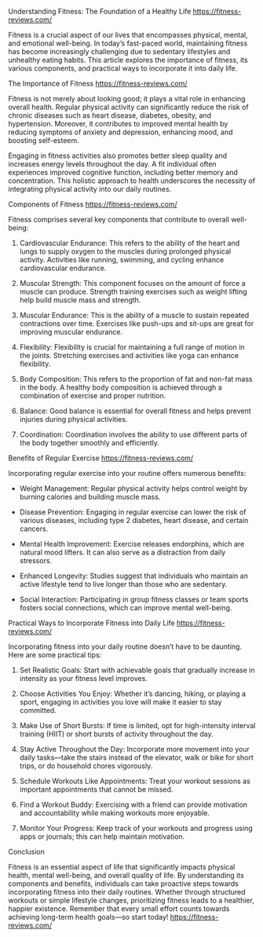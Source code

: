 Understanding Fitness: The Foundation of a Healthy Life
https://fitness-reviews.com/


Fitness is a crucial aspect of our lives that encompasses physical, mental, and emotional well-being. In today’s fast-paced world, maintaining fitness has become increasingly challenging due to sedentary lifestyles and unhealthy eating habits. This article explores the importance of fitness, its various components, and practical ways to incorporate it into daily life.

 The Importance of Fitness
 https://fitness-reviews.com/

Fitness is not merely about looking good; it plays a vital role in enhancing overall health. Regular physical activity can significantly reduce the risk of chronic diseases such as heart disease, diabetes, obesity, and hypertension. Moreover, it contributes to improved mental health by reducing symptoms of anxiety and depression, enhancing mood, and boosting self-esteem.

Engaging in fitness activities also promotes better sleep quality and increases energy levels throughout the day. A fit individual often experiences improved cognitive function, including better memory and concentration. This holistic approach to health underscores the necessity of integrating physical activity into our daily routines.

 Components of Fitness
 https://fitness-reviews.com/

Fitness comprises several key components that contribute to overall well-being:

1. Cardiovascular Endurance: This refers to the ability of the heart and lungs to supply oxygen to the muscles during prolonged physical activity. Activities like running, swimming, and cycling enhance cardiovascular endurance.

2. Muscular Strength: This component focuses on the amount of force a muscle can produce. Strength training exercises such as weight lifting help build muscle mass and strength.

3. Muscular Endurance: This is the ability of a muscle to sustain repeated contractions over time. Exercises like push-ups and sit-ups are great for improving muscular endurance.

4. Flexibility: Flexibility is crucial for maintaining a full range of motion in the joints. Stretching exercises and activities like yoga can enhance flexibility.

5. Body Composition: This refers to the proportion of fat and non-fat mass in the body. A healthy body composition is achieved through a combination of exercise and proper nutrition.

6. Balance: Good balance is essential for overall fitness and helps prevent injuries during physical activities.

7. Coordination: Coordination involves the ability to use different parts of the body together smoothly and efficiently.

 Benefits of Regular Exercise
 https://fitness-reviews.com/

Incorporating regular exercise into your routine offers numerous benefits:

- Weight Management: Regular physical activity helps control weight by burning calories and building muscle mass.
  
- Disease Prevention: Engaging in regular exercise can lower the risk of various diseases, including type 2 diabetes, heart disease, and certain cancers.

- Mental Health Improvement: Exercise releases endorphins, which are natural mood lifters. It can also serve as a distraction from daily stressors.

- Enhanced Longevity: Studies suggest that individuals who maintain an active lifestyle tend to live longer than those who are sedentary.

- Social Interaction: Participating in group fitness classes or team sports fosters social connections, which can improve mental well-being.

 Practical Ways to Incorporate Fitness into Daily Life
 https://fitness-reviews.com/

Incorporating fitness into your daily routine doesn’t have to be daunting. Here are some practical tips:

1. Set Realistic Goals: Start with achievable goals that gradually increase in intensity as your fitness level improves.

2. Choose Activities You Enjoy: Whether it’s dancing, hiking, or playing a sport, engaging in activities you love will make it easier to stay committed.

3. Make Use of Short Bursts: If time is limited, opt for high-intensity interval training (HIIT) or short bursts of activity throughout the day.

4. Stay Active Throughout the Day: Incorporate more movement into your daily tasks—take the stairs instead of the elevator, walk or bike for short trips, or do household chores vigorously.

5. Schedule Workouts Like Appointments: Treat your workout sessions as important appointments that cannot be missed.

6. Find a Workout Buddy: Exercising with a friend can provide motivation and accountability while making workouts more enjoyable.

7. Monitor Your Progress: Keep track of your workouts and progress using apps or journals; this can help maintain motivation.

Conclusion

Fitness is an essential aspect of life that significantly impacts physical health, mental well-being, and overall quality of life. By understanding its components and benefits, individuals can take proactive steps towards incorporating fitness into their daily routines. Whether through structured workouts or simple lifestyle changes, prioritizing fitness leads to a healthier, happier existence. Remember that every small effort counts towards achieving long-term health goals—so start today!
https://fitness-reviews.com/

